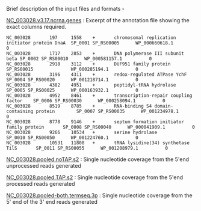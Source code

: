 Brief description of the input files and formats - 

[NC_003028.v3.17.ncrna.genes](https://github.com/nikhilram/T4pipeline/blob/master/sample_input_files/NC_003028.v3.17.ncrna.genes)       : Excerpt of the annotation file showing the exact columns required.
```
NC_003028       197     1558    +       chromosomal replication initiator protein DnaA  SP_0001 SP_RS00005      WP_000660618.1          0
NC_003028       1717    2853    +       DNA polymerase III subunit beta SP_0002 SP_RS00010      WP_000581157.1          0
NC_003028       2918    3112    +       DUF951 family protein   SP_RS00015              WP_000285194.1          0
NC_003028       3196    4311    +       redox-regulated ATPase YchF     SP_0004 SP_RS00020      WP_001218714.1          0
NC_003028       4382    4951    +       peptidyl-tRNA hydrolase SP_0005 SP_RS00025      WP_000163932.1          0
NC_003028       4952    8461    +       transcription-repair coupling factor    SP_0006 SP_RS00030      WP_000258094.1          0
NC_003028       8519    8785    +       RNA-binding S4 domain-containing protein        SP_0007 SP_RS00035      WP_001234978.1          0
NC_003028       8778    9146    +       septum formation initiator family protein       SP_0008 SP_RS00040      WP_000041909.1          0
NC_003028       9266    10534   +       serine hydrolase        SP_0010 SP_RS00050      WP_001224760.1          0
NC_003028       10531   11808   +       tRNA lysidine(34) synthetase TilS       SP_0011 SP_RS00055      WP_001208979.1          0
```

[NC_003028.pooled.noTAP.s2](https://github.com/nikhilram/T4pipeline/blob/master/sample_input_files/NC_003028.pooled.noTAP.s2)         : Single nucleotide coverage from the 5'end unprocessed reads generated  

[NC_003028.pooled.TAP.s2](https://github.com/nikhilram/T4pipeline/blob/master/sample_input_files/NC_003028.pooled.TAP.s2)           : Single nucleotide coverage from the 5'end processed reads generated

[NC_003028.pooled-both.termseq.3p](https://github.com/nikhilram/T4pipeline/blob/master/sample_input_files/NC_003028.pooled-both.termseq.3p)  : Single nucleotide coverage from the 5' end of the 3' end reads generated
